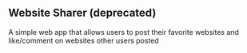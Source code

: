 ## Website Sharer (deprecated)
A simple web app that allows users to post their favorite websites and like/comment on websites other users posted

